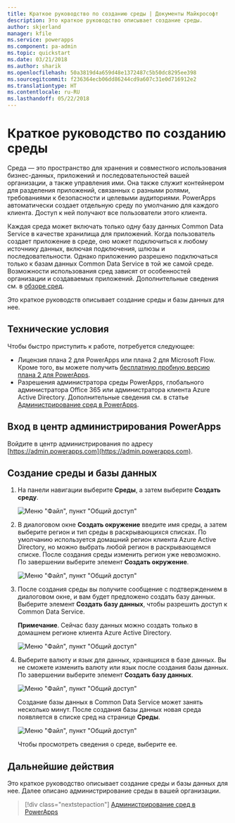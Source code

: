 ```yaml
---
title: Краткое руководство по созданию среды | Документы Майкрософт
description: Это краткое руководство описывает создание среды.
author: skjerland
manager: kfile
ms.service: powerapps
ms.component: pa-admin
ms.topic: quickstart
ms.date: 03/21/2018
ms.author: sharik
ms.openlocfilehash: 50a3819d4a659d48e1372487c5b50dc8295ee398
ms.sourcegitcommit: f236364ecb06dd86244cd9a607c31e0d716912e2
ms.translationtype: HT
ms.contentlocale: ru-RU
ms.lasthandoff: 05/22/2018
---
```

# <a name="quickstart-create-an-environment"></a>Краткое руководство по созданию среды
Среда — это пространство для хранения и совместного использования бизнес-данных, приложений и последовательностей вашей организации, а также управления ими. Она также служит контейнером для разделения приложений, связанных с разными ролями, требованиями к безопасности и целевыми аудиториями. PowerApps автоматически создает отдельную среду по умолчанию для каждого клиента. Доступ к ней получают все пользователи этого клиента.

Каждая среда может включать только одну базу данных Common Data Service в качестве хранилища для приложений. Когда пользователь создает приложение в среде, оно может подключиться к любому источнику данных, включая подключения, шлюзы и последовательности. Однако приложению разрешено подключаться только к базам данных Common Data Service в той же самой среде. Возможности использования сред зависят от особенностей организации и создаваемых приложений. Дополнительные сведения см. в [обзоре сред](environments-overview.md).

Это краткое руководств описывает создание среды и базы данных для нее.

## <a name="prerequisites"></a>Технические условия
 Чтобы быстро приступить к работе, потребуется следующее:
 * Лицензия плана 2 для PowerApps или плана 2 для Microsoft Flow. Кроме того, вы можете получить [бесплатную пробную версию плана 2 для PowerApps](https://web.powerapps.com/signup?redirect=marketing&email=).
 * Разрешения администратора среды PowerApps, глобального администратора Office 365 или администратора клиента Azure Active Directory. Дополнительные сведения см. в статье [Администрирование сред в PowerApps](environments-administration.md).

## <a name="sign-in-to-the-powerapps-admin-center"></a>Вход в центр администрирования PowerApps
Войдите в центр администрирования по адресу [https://admin.powerapps.com](https://admin.powerapps.com).

## <a name="create-an-environment-and-database"></a>Создание среды и базы данных
1. На панели навигации выберите **Среды**, а затем выберите **Создать среду**.

    ![Меню "Файл", пункт "Общий доступ"](./media/create-environment/new-environment.png)
2. В диалоговом окне **Создать окружение** введите имя среды, а затем выберите регион и тип среды в раскрывающихся списках. По умолчанию используется домашний регион клиента Azure Active Directory, но можно выбрать любой регион в раскрывающемся списке. После создания среды изменить регион уже невозможно. По завершении выберите элемент **Создать окружение**.

    ![Меню "Файл", пункт "Общий доступ"](./media/create-environment/new-environment-dialog.png)
3. После создания среды вы получите сообщение с подтверждением в диалоговом окне, и вам будет предложено создать базу данных. Выберите элемент **Создать базу данных**, чтобы разрешить доступ к Common Data Service.

    **Примечание**. Сейчас базу данных можно создать только в домашнем регионе клиента Azure Active Directory.

    ![Меню "Файл", пункт "Общий доступ"](./media/create-environment/create-database-dialog.png)
4. Выберите валюту и язык для данных, хранящихся в базе данных. Вы не сможете изменить валюту или язык после создания базы данных. По завершении выберите элемент **Создать базу данных**.

    ![Меню "Файл", пункт "Общий доступ"](./media/create-environment/create-database-dialog2.png)

    Создание базы данных в Common Data Service может занять несколько минут. После создания базы данных новая среда появляется в списке сред на странице **Среды**.

    ![Меню "Файл", пункт "Общий доступ"](./media/create-environment/new-environment-created.png)

    Чтобы просмотреть сведения о среде, выберите ее.

## <a name="next-steps"></a>Дальнейшие действия
Это краткое руководство описывает создание среды и базы данных для нее. Далее описано администрирование среды в вашей организации.

> [!div class="nextstepaction"]
> [Администрирование сред в PowerApps](environments-administration.md)
